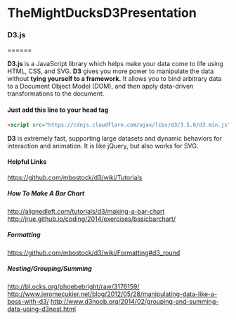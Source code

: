 # TheMightDucksD3Presentation

### D3.js

======

**D3.js** is a JavaScript library which helps make your data come to life using HTML, CSS, and SVG. **D3** gives you more power to manipulate the data without **tying yourself to a framework.**  It allows you to bind arbitrary data to a Document Object Model (DOM), and then apply data-driven transformations to the document.

#### Just add this line to your head tag
```html
<script src="https://cdnjs.cloudflare.com/ajax/libs/d3/3.5.6/d3.min.js" charset="utf-8"></script>
```


**D3** is extremely fast, supporting large datasets and dynamic behaviors for interaction and animation. It is like jQuery, but also works for SVG.


#### Helpful Links

https://github.com/mbostock/d3/wiki/Tutorials

##### How To Make A Bar Chart

http://alignedleft.com/tutorials/d3/making-a-bar-chart
http://jrue.github.io/coding/2014/exercises/basicbarchart/

##### Formatting

https://github.com/mbostock/d3/wiki/Formatting#d3_round

##### Nesting/Grouping/Summing
http://bl.ocks.org/phoebebright/raw/3176159/
http://www.jeromecukier.net/blog/2012/05/28/manipulating-data-like-a-boss-with-d3/
http://www.d3noob.org/2014/02/grouping-and-summing-data-using-d3nest.html
